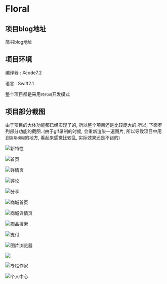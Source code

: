 # Floral

## 项目blog地址
<a>简书blog地址</a>

## 项目环境
编译器 : Xcode7.2

语言 : Swift2.1 

整个项目都是采用`纯代码`开发模式

## 项目部分截图
由于项目的大体功能都已经实现了的, 所以整个项目还是比较庞大的.所以, 下面罗列部分功能的截图.
(由于gif录制的时候, 会重新渲染一遍图片, 所以导致项目中用到`高斯模糊`的地方, 看起来感觉比较乱, 实际效果还是不错的)

![新特性](http://7xq6at.com1.z0.glb.clouddn.com/%E6%96%B0%E7%89%B9%E6%80%A7.gif)

![首页](http://7xq6at.com1.z0.glb.clouddn.com/%E9%A6%96%E9%A1%B5.gif)

![详情页](http://7xq6at.com1.z0.glb.clouddn.com/%E8%AF%A6%E6%83%85%E9%A1%B5.gif)

![评论](http://7xq6at.com1.z0.glb.clouddn.com/%E8%AF%84%E8%AE%BA.gif)

![分享](http://7xq6at.com1.z0.glb.clouddn.com/%E5%88%86%E4%BA%AB.gif)

![商城首页](http://7xq6at.com1.z0.glb.clouddn.com/%E5%95%86%E5%9F%8E%E9%A6%96%E9%A1%B5.gif)

![商城详情页](http://7xq6at.com1.z0.glb.clouddn.com/%E5%95%86%E5%9F%8E%E8%AF%A6%E6%83%85%E9%A1%B5.gif)

![商品搜索](http://7xq6at.com1.z0.glb.clouddn.com/%E6%90%9C%E7%B4%A2.gif)

![支付](http://7xq6at.com1.z0.glb.clouddn.com/%E6%94%AF%E4%BB%98.gif)

![图片浏览器](http://7xq6at.com1.z0.glb.clouddn.com/%E5%9B%BE%E7%89%87%E6%B5%8F%E8%A7%88%E5%99%A8.gif)

![](http://7xq6at.com1.z0.glb.clouddn.com/%E7%99%BB%E5%BD%95%E6%B3%A8%E5%86%8C%E9%A1%B5.gif)

![专栏作家](http://7xq6at.com1.z0.glb.clouddn.com/%E4%B8%93%E6%A0%8F%E4%BD%9C%E5%AE%B6.gif)

![个人中心](http://7xq6at.com1.z0.glb.clouddn.com/%E4%B8%AA%E4%BA%BA%E4%B8%AD%E5%BF%83.gif)
